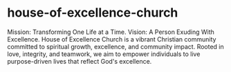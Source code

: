 # house-of-excellence-church
Mission: Transforming One Life at a Time. Vision: A Person Exuding With Excellence. House of Excellence Church is a vibrant Christian community committed to spiritual growth, excellence, and community impact. Rooted in love, integrity, and teamwork, we aim to empower individuals to live purpose-driven lives that reflect God's excellence.
